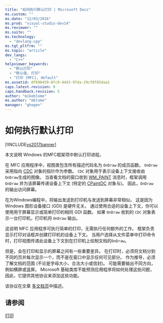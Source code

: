 ```yaml
---
title: "如何执行默认打印 | Microsoft Docs"
ms.custom: ""
ms.date: "12/03/2016"
ms.prod: "visual-studio-dev14"
ms.reviewer: ""
ms.suite: ""
ms.technology: 
  - "devlang-cpp"
ms.tgt_pltfrm: ""
ms.topic: "article"
dev_langs: 
  - "C++"
helpviewer_keywords: 
  - "默认打印"
  - "默认值, 打印"
  - "打印 [MFC], default"
ms.assetid: 0f698459-0fc9-4d43-97da-29cf0f65daa2
caps.latest.revision: 9
caps.handback.revision: 5
author: "mikeblome"
ms.author: "mblome"
manager: "ghogen"
---
```

# 如何执行默认打印
[!INCLUDE[vs2017banner](../assembler/inline/includes/vs2017banner.md)]

本文说明 Windows 的MFC框架项中默认打印进程。  
  
 在 MFC 应用程序中，视图类包含所有描述代码名为 `OnDraw` 的成员函数。  `OnDraw` 采用指向 [CDC](../mfc/reference/cdc-class.md) 对象的指针作为参数。  `CDC` 对象用于表示设备上下文接收由 `OnDraw`生成的图像。  当查看文档的窗口收到 [WM\_PAINT](http://msdn.microsoft.com/library/windows/desktop/dd145213) 消息时，框架调用 `OnDraw` 并为该屏幕传递设备上下文 \(特定的 [CPaintDC](../mfc/reference/cpaintdc-class.md) 对象与\)。  因此，`OnDraw` 的输出访问屏幕。  
  
 在为Windows编程中，将输出发送到打印机与发送到屏幕非常相似。  这是因为Windows 图形设备接口 \(GDI\) 是硬件无关。  通过使用合适的设备上下文，你可以使用用于屏幕显示或简单打印的相同 GDI 函数。  如果 `OnDraw` 收到的 `CDC` 对象表示一台打印机，打印机将 `OnDraw` 输出。  
  
 这说明 MFC 应用程序可执行简单的打印，无需执行任何额外的工作。  框架负责显示打印对话框并创建打印机的设备上下文。  当用户选择从文件菜单中打印命令时，打印视图传递此设备上下文到在打印机上绘制文档的`OnDraw`。  
  
 但是，会在打印和显示的屏幕之间有一些重要差异。  在打印时，必须将文档分到不同的页并每次显示一个，而不是在窗口中显示任何可见部分。  作为推导，必须了解文档的范围 \(不论是字母大小、合法大小或信封\)。  可能需要输出不同方向，例如横屏或竖屏。  Microsoft 基础类库不能预测应用程序将如何处理这些问题，因此，它提供其他协议来添加这些功能。  
  
 该协议在文章 [多文档页](../mfc/multipage-documents.md)中描述。  
  
## 请参阅  
 [打印](../mfc/printing.md)